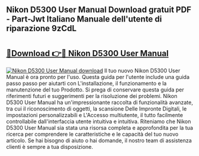 ## Nikon D5300 User Manual Download gratuit PDF - Part-Jwt Italiano Manuale dell'utente di riparazione 9zCdL

# <h2><a href="http://dfbod2.blite.top/?on=Nikon+D5300+User+Manual">🔗Download 👉🔴 Nikon D5300 User Manual</a></h2>

[![Nikon D5300 User Manual download](https://i.imgur.com/lujVjoI.png)](http://dfbod2.blite.top/?on=Nikon+D5300+User+Manual)
Il tuo nuovo Nikon D5300 User Manual è ora pronto per l'uso. Questa guida per l'utente include una guida passo passo per aiutarti con L'installazione, il funzionamento e la manutenzione del tuo Prodotto. Si prega di conservare questa guida per riferimenti futuri e suggerimenti per la risoluzione dei problemi. Nikon D5300 User Manual ha un'impressionante raccolta di funzionalità avanzate, tra cui il riconoscimento di oggetti, la scansione Delle Impronte Digitali, le impostazioni personalizzabili e L'Accesso multiutente, il tutto facilmente controllabile dall'interfaccia utente intuitiva e intuitiva. Riteniamo che Nikon D5300 User Manual sia stata una risorsa completa e approfondita per la tua ricerca per comprendere le caratteristiche e le capacità del tuo nuovo articolo. Se hai bisogno di aiuto o hai domande, il nostro team di assistenza clienti è sempre a tua disposizione.
